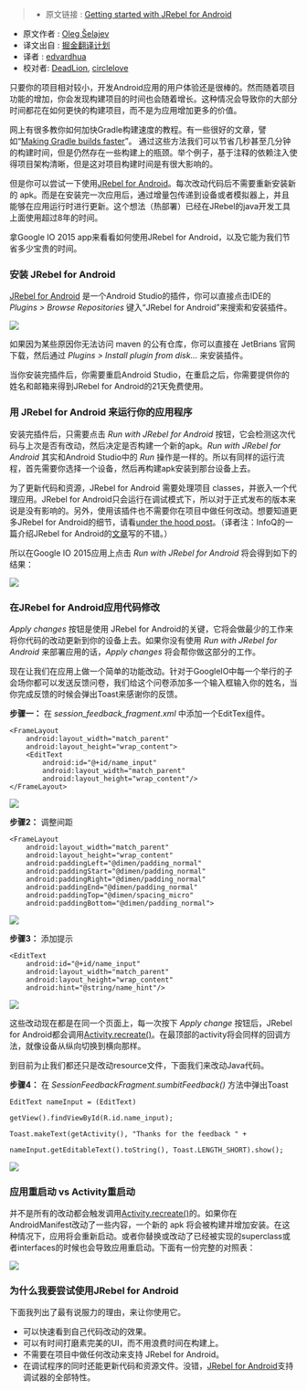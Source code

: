 >* 原文链接 : [Getting started with JRebel for Android](https://medium.com/@shelajev/getting-started-with-jrebel-for-android-426633cde736#.dtldka9ua)
* 原文作者 : [Oleg Šelajev](https://medium.com/@shelajev)
* 译文出自 : [掘金翻译计划](https://github.com/xitu/gold-miner)
* 译者 : [edvardhua](https://github.com/edvardHua)
* 校对者: [DeadLion](https://github.com/DeadLion), [circlelove](https://github.com/circlelove)

只要你的项目相对较小，开发Android应用的用户体验还是很棒的。然而随着项目功能的增加，你会发现构建项目的时间也会随着增长。这种情况会导致你的大部分时间都花在如何更快的构建项目，而不是为应用增加更多的价值。

网上有很多教你如何加快Gradle构建速度的教程。有一些很好的文章，譬如“[Making Gradle builds faster](http://zeroturnaround.com/rebellabs/making-gradle-builds-faster/)”。 通过这些方法我们可以节省几秒甚至几分钟的构建时间，但是仍然存在一些构建上的瓶颈。举个例子，基于注释的依赖注入使得项目架构清晰，但是这对项目构建时间是有很大影响的。

但是你可以尝试一下使用[JRebel for Android](https://zeroturnaround.com/software/jrebel-for-android/?utm_source=medium&utm_medium=getting-started-jra-post&utm_campaign=medium)。每次改动代码后不需要重新安装新的 apk。而是在安装完一次应用后，通过增量包传递到设备或者模拟器上，并且能够在应用运行时进行更新。这个想法（热部署）已经在JRebel的java开发工具上面使用超过8年的时间。

拿Google IO 2015 app来看看如何使用JRebel for Android，以及它能为我们节省多少宝贵的时间。

### 安装 JRebel for Android

[JRebel for Android](https://zeroturnaround.com/software/jrebel-for-android/?utm_source=medium&utm_medium=getting-started-jra-post&utm_campaign=medium) 是一个Android Studio的插件，你可以直接点击IDE的 _Plugins > Browse Repositories_ 键入“JRebel for Android”来搜索和安装插件。

![](http://ww4.sinaimg.cn/large/a490147fgw1f3y7px3ajhj20hs0fzmzm.jpg)

如果因为某些原因你无法访问 maven 的公有仓库，你可以直接在 JetBrians 官网下载，然后通过 _Plugins > Install plugin from disk…_ 来安装插件。

当你安装完插件后，你需要重启Android Studio，在重启之后，你需要提供你的姓名和邮箱来得到JRebel for Android的21天免费使用。

### 用 JRebel for Android 来运行你的应用程序

安装完插件后，只需要点击 _Run with JRebel for Android_ 按钮，它会检测这次代码与上次是否有改动，然后决定是否构建一个新的apk。_Run with JRebel for Android_ 其实和Android Studio中的 _Run_ 操作是一样的。所以有同样的运行流程，首先需要你选择一个设备，然后再构建apk安装到那台设备上去。

为了更新代码和资源，JRebel for Android 需要处理项目 classes，并嵌入一个代理应用。JRebel for Android只会运行在调试模式下，所以对于正式发布的版本来说是没有影响的。另外，使用该插件也不需要你在项目中做任何改动。想要知道更多JRebel for Android的细节，请看[under the hood post](http://zeroturnaround.com/rebellabs/under-the-hood-of-jrebel-for-android/)。（译者注：InfoQ的一篇介绍JRebel for Android的[文章](http://www.infoq.com/cn/news/2016/01/jrebel-for-android-stable?appinstall=0)写的不错。）

所以在Google IO 2015应用上点击 _Run with JRebel for Android_ 将会得到如下的结果：

![](http://ww1.sinaimg.cn/large/a490147fgw1f3y7qkkn2jj20hs0b60ud.jpg)

### 在JRebel for Android应用代码修改

 _Apply changes_ 按钮是使用 JRebel for Android的关键，它将会做最少的工作来将你代码的改动更新到你的设备上去。如果你没有使用 _Run with JRebel for Android_ 来部署应用的话，_Apply changes_ 将会帮你做这部分的工作。

现在让我们在应用上做一个简单的功能改动。针对于GoogleIO中每一个举行的子会场你都可以发送反馈问卷，我们给这个问卷添加多一个输入框输入你的姓名，当你完成反馈的时候会弹出Toast来感谢你的反馈。

**步骤一：** 在  _session_feedback_fragment.xml_ 中添加一个EditTex组件。

    <FrameLayout
        android:layout_width="match_parent"
        android:layout_height="wrap_content">
        <EditText
            android:id="@+id/name_input"
            android:layout_width="match_parent"
            android:layout_height="wrap_content"/>
    </FrameLayout>

![](http://ww3.sinaimg.cn/large/a490147fgw1f3y7qzqpp4j20ja0zaq5o.jpg)

**步骤2：** 调整间距

    <FrameLayout
        android:layout_width="match_parent"
        android:layout_height="wrap_content"
        android:paddingLeft="@dimen/padding_normal"
        android:paddingStart="@dimen/padding_normal"
        android:paddingRight="@dimen/padding_normal"
        android:paddingEnd="@dimen/padding_normal"
        android:paddingTop="@dimen/spacing_micro"
        android:paddingBottom="@dimen/padding_normal">

![](http://ww1.sinaimg.cn/large/a490147fgw1f3y7rcrfolj20jk0ziacq.jpg)

**步骤3：** 添加提示

    <EditText
        android:id="@+id/name_input"
        android:layout_width="match_parent"
        android:layout_height="wrap_content"
        android:hint="@string/name_hint"/>

![](http://ww1.sinaimg.cn/large/a490147fgw1f3y7romijnj20j80zgdij.jpg)

这些改动现在都是在同一个页面上，每一次按下 _Apply change_  按钮后，JRebel for Android都会调用[Activity.recreate()](https://developer.android.com/reference/android/app/Activity.html#recreate%28%29)。在最顶部的activity将会同样的回调方法，就像设备从纵向切换到横向那样。

到目前为止我们都还只是改动resource文件，下面我们来改动Java代码。

**步骤4：** 在 _SessionFeedbackFragment.sumbitFeedback()_ 方法中弹出Toast

    EditText nameInput = (EditText) 

    getView().findViewById(R.id.name_input);

    Toast.makeText(getActivity(), "Thanks for the feedback " + 

    nameInput.getEditableText().toString(), Toast.LENGTH_SHORT).show();

![](http://ww4.sinaimg.cn/large/a490147fgw1f3y7s07qioj20je0zi0wr.jpg)

### 应用重启动 vs Activity重启动

并不是所有的改动都会触发调用[Activity.recreate()](https://developer.android.com/reference/android/app/Activity.html#recreate%28%29)的。如果你在AndroidManifest改动了一些内容，一个新的 apk 将会被构建并增加安装。在这种情况下，应用将会重新启动。或者你替换或改动了已经被实现的superclass或者interfaces的时候也会导致应用重启动。下面有一份完整的对照表：

![](http://ww1.sinaimg.cn/large/a490147fgw1f3y7sb4pmdj20gq07kabk.jpg)

### 为什么我要尝试使用JRebel for Android

下面我列出了最有说服力的理由，来让你使用它。

*   可以快速看到自己代码改动的效果。
*   可以有时间打磨素完美的UI，而不用浪费时间在构建上。
*   不需要在项目中做任何改动来支持 JRebel for Android。
*   在调试程序的同时还能更新代码和资源文件。没错，[JRebel for Android](https://zeroturnaround.com/software/jrebel-for-android/?utm_source=medium&utm_medium=getting-started-jra-post&utm_campaign=medium)支持调试器的全部特性。